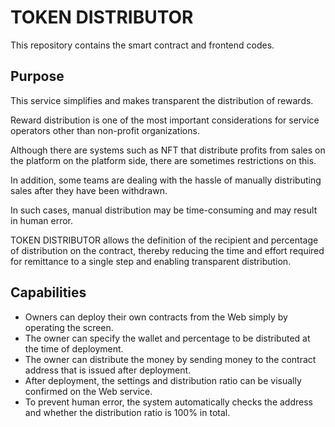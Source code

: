 # TOKEN DISTRIBUTOR

This repository contains the smart contract and frontend codes.

## Purpose

This service simplifies and makes transparent the distribution of rewards.

Reward distribution is one of the most important considerations for service operators other than non-profit organizations.

Although there are systems such as NFT that distribute profits from sales on the platform on the platform side, there are sometimes restrictions on this.

In addition, some teams are dealing with the hassle of manually distributing sales after they have been withdrawn.

In such cases, manual distribution may be time-consuming and may result in human error.

TOKEN DISTRIBUTOR allows the definition of the recipient and percentage of distribution on the contract, thereby reducing the time and effort required for remittance to a single step and enabling transparent distribution.

## Capabilities

- Owners can deploy their own contracts from the Web simply by operating the screen.
- The owner can specify the wallet and percentage to be distributed at the time of deployment.
- The owner can distribute the money by sending money to the contract address that is issued after deployment.
- After deployment, the settings and distribution ratio can be visually confirmed on the Web service.
- To prevent human error, the system automatically checks the address and whether the distribution ratio is 100% in total.
